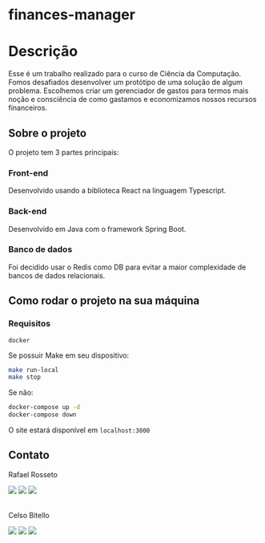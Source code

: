 # finances-manager

# Descrição

Esse é um trabalho realizado para o curso de Ciência da Computação. Fomos desafiados desenvolver um protótipo de uma solução de algum problema. Escolhemos criar um gerenciador de gastos para termos mais noção e consciência de como gastamos e economizamos nossos recursos financeiros.

## Sobre o projeto

O projeto tem 3 partes principais: 

### Front-end

Desenvolvido usando a biblioteca React na linguagem Typescript.

### Back-end

Desenvolvido em Java com o framework Spring Boot.

### Banco de dados

Foi decidido usar o Redis como DB para evitar a maior complexidade de bancos de dados relacionais.

## Como rodar o projeto na sua máquina

### Requisitos

`
docker
`

Se possuir Make em seu dispositivo:

```bash
make run-local
make stop
```

Se não:

```bash
docker-compose up -d
docker-compose down
```

O site estará disponível em `localhost:3000`

## Contato

Rafael Rosseto
<div>
  <a href="https://www.linkedin.com/in/rossetow/" target="_blank"><img src="https://img.shields.io/badge/LinkedIn-0077B5?style=for-the-badge&logo=linkedin&logoColor=white" target="_blank"></a>
  <a href="mailto:rrosseto05@gmail.com" target="_blank"><img src="https://img.shields.io/badge/Gmail-D14836?style=for-the-badge&logo=gmail&logoColor=white" target="_blank"></a>
  <a href="https://www.instagram.com/rossetow.rar/" target="_blank"><img src="https://img.shields.io/badge/Instagram-E4405F?style=for-the-badge&logo=instagram&logoColor=white" target="_blank"></a>
</div>

</br>

Celso Bitello
<div>
  <a href="https://www.linkedin.com/in/celso-bitello-875a6122b/" target="_blank"><img src="https://img.shields.io/badge/LinkedIn-0077B5?style=for-the-badge&logo=linkedin&logoColor=white" target="_blank"></a>
  <a href="mailto:celsokaiiki@gmail.com" target="_blank"><img src="https://img.shields.io/badge/Gmail-D14836?style=for-the-badge&logo=gmail&logoColor=white" target="_blank"></a>
  <a href="https://www.instagram.com/bitello_10/" target="_blank"><img src="https://img.shields.io/badge/Instagram-E4405F?style=for-the-badge&logo=instagram&logoColor=white" target="_blank"></a>
</div>
